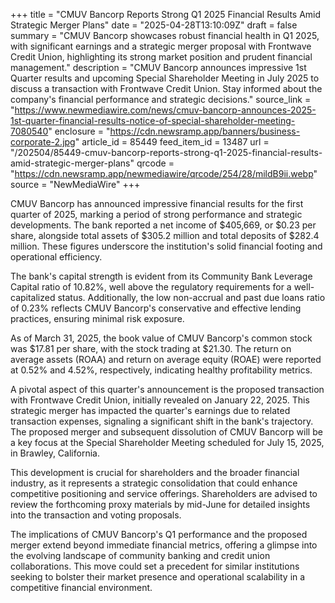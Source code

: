 +++
title = "CMUV Bancorp Reports Strong Q1 2025 Financial Results Amid Strategic Merger Plans"
date = "2025-04-28T13:10:09Z"
draft = false
summary = "CMUV Bancorp showcases robust financial health in Q1 2025, with significant earnings and a strategic merger proposal with Frontwave Credit Union, highlighting its strong market position and prudent financial management."
description = "CMUV Bancorp announces impressive 1st Quarter results and upcoming Special Shareholder Meeting in July 2025 to discuss a transaction with Frontwave Credit Union. Stay informed about the company's financial performance and strategic decisions."
source_link = "https://www.newmediawire.com/news/cmuv-bancorp-announces-2025-1st-quarter-financial-results-notice-of-special-shareholder-meeting-7080540"
enclosure = "https://cdn.newsramp.app/banners/business-corporate-2.jpg"
article_id = 85449
feed_item_id = 13487
url = "/202504/85449-cmuv-bancorp-reports-strong-q1-2025-financial-results-amid-strategic-merger-plans"
qrcode = "https://cdn.newsramp.app/newmediawire/qrcode/254/28/mildB9ii.webp"
source = "NewMediaWire"
+++

<p>CMUV Bancorp has announced impressive financial results for the first quarter of 2025, marking a period of strong performance and strategic developments. The bank reported a net income of $405,669, or $0.23 per share, alongside total assets of $305.2 million and total deposits of $282.4 million. These figures underscore the institution's solid financial footing and operational efficiency.</p><p>The bank's capital strength is evident from its Community Bank Leverage Capital ratio of 10.82%, well above the regulatory requirements for a well-capitalized status. Additionally, the low non-accrual and past due loans ratio of 0.23% reflects CMUV Bancorp's conservative and effective lending practices, ensuring minimal risk exposure.</p><p>As of March 31, 2025, the book value of CMUV Bancorp's common stock was $17.81 per share, with the stock trading at $21.30. The return on average assets (ROAA) and return on average equity (ROAE) were reported at 0.52% and 4.52%, respectively, indicating healthy profitability metrics.</p><p>A pivotal aspect of this quarter's announcement is the proposed transaction with Frontwave Credit Union, initially revealed on January 22, 2025. This strategic merger has impacted the quarter's earnings due to related transaction expenses, signaling a significant shift in the bank's trajectory. The proposed merger and subsequent dissolution of CMUV Bancorp will be a key focus at the Special Shareholder Meeting scheduled for July 15, 2025, in Brawley, California.</p><p>This development is crucial for shareholders and the broader financial industry, as it represents a strategic consolidation that could enhance competitive positioning and service offerings. Shareholders are advised to review the forthcoming proxy materials by mid-June for detailed insights into the transaction and voting proposals.</p><p>The implications of CMUV Bancorp's Q1 performance and the proposed merger extend beyond immediate financial metrics, offering a glimpse into the evolving landscape of community banking and credit union collaborations. This move could set a precedent for similar institutions seeking to bolster their market presence and operational scalability in a competitive financial environment.</p>